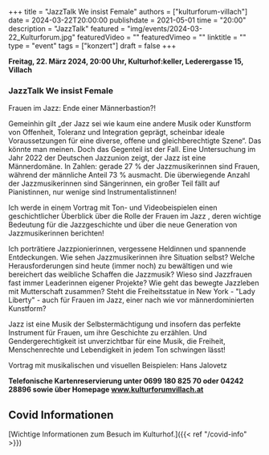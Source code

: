 +++
title = "JazzTalk We insist Female"
authors = ["kulturforum-villach"]
date = 2024-03-22T20:00:00
publishdate = 2021-05-01
time = "20:00"
description = "JazzTalk"
featured = "img/events/2024-03-22_Kulturforum.jpg"
featuredVideo = ""
featuredVimeo = ""
linktitle = ""
type = "event"
tags = ["konzert"]
draft = false
+++

**Freitag, 22. März 2024, 20:00 Uhr, Kulturhof:keller, Lederergasse 15, Villach**

### JazzTalk We insist Female

Frauen im Jazz: Ende einer Männerbastion?!

Gemeinhin gilt „der Jazz sei wie kaum eine andere Musik oder Kunstform von Offenheit, Toleranz und Integration geprägt, scheinbar ideale Voraussetzungen für eine diverse, offene und gleichberechtigte Szene“. Das könnte man meinen. Doch das Gegenteil ist der Fall. Eine Untersuchung im Jahr 2022 der Deutschen Jazzunion zeigt, der Jazz ist eine Männerdomäne. In Zahlen: gerade 27 % der Jazzmusikerinnen sind Frauen, während der männliche Anteil 73 % ausmacht. Die überwiegende Anzahl der Jazzmusikerinnen sind Sängerinnen, ein großer Teil fällt auf Pianistinnen, nur wenige sind Instrumentalistinnen!

Ich werde in einem Vortrag mit Ton- und Videobeispielen einen geschichtlicher Überblick über die Rolle der Frauen im Jazz , deren wichtige Bedeutung für die Jazzgeschichte und über die neue Generation von Jazzmusikerinnen berichten!

Ich porträtiere Jazzpionierinnen, vergessene Heldinnen und spannende Entdeckungen. Wie sehen Jazzmusikerinnen ihre Situation selbst? Welche Herausforderungen sind heute (immer noch) zu bewältigen und wie bereichert das weibliche Schaffen die Jazzmusik? Wieso sind Jazzfrauen fast immer Leaderinnen eigener Projekte? Wie geht das bewegte Jazzleben mit Mutterschaft zusammen? Steht die Freiheitsstatue in New York - "Lady Liberty" - auch für Frauen im Jazz, einer nach wie vor männerdominierten Kunstform?

Jazz ist eine Musik der Selbstermächtigung und insofern das perfekte Instrument für Frauen, um ihre Geschichte zu erzählen. Und Gendergerechtigkeit ist unverzichtbar für eine Musik, die Freiheit, Menschenrechte und Lebendigkeit in jedem Ton schwingen lässt!

Vortrag mit musikalischen und visuellen Beispielen: Hans Jalovetz

**Telefonische Kartenreservierung unter 0699 180 825 70 oder 04242 28896  sowie über Homepage www.kulturforumvillach.at**                      


## Covid Informationen

[Wichtige Informationen zum Besuch im Kulturhof.]({{< ref "/covid-info" >}})
